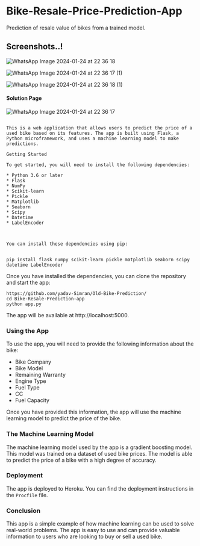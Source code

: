 # Bike-Resale-Price-Prediction-App
Prediction of resale value of bikes from a trained model.
## Screenshots..!

![WhatsApp Image 2024-01-24 at 22 36 18](https://github.com/yadav-Simran/Old-Bike-Prediction/assets/123407453/9f3b75e7-30b4-4159-a5ce-7aa73d838f34)

![WhatsApp Image 2024-01-24 at 22 36 17 (1)](https://github.com/yadav-Simran/Old-Bike-Prediction/assets/123407453/e909e601-bd32-4314-8e49-062fb7c2f96f)

![WhatsApp Image 2024-01-24 at 22 36 18 (1)](https://github.com/yadav-Simran/Old-Bike-Prediction/assets/123407453/248091c9-ea84-428e-b52f-b70bd3bf494b)


#### Solution Page
![WhatsApp Image 2024-01-24 at 22 36 17](https://github.com/yadav-Simran/Old-Bike-Prediction/assets/123407453/61a2cbce-623d-43f5-958e-c7f0fdee81dd)


 ```

This is a web application that allows users to predict the price of a used bike based on its features. The app is built using Flask, a Python microframework, and uses a machine learning model to make predictions.

Getting Started

To get started, you will need to install the following dependencies:

* Python 3.6 or later
* Flask
* NumPy
* Scikit-learn
* Pickle
* Matplotlib
* Seaborn
* Scipy
* Datetime
* LabelEncoder



You can install these dependencies using pip:


pip install flask numpy scikit-learn pickle matplotlib seaborn scipy datetime LabelEncoder
```

Once you have installed the dependencies, you can clone the repository and start the app:

```
https://github.com/yadav-Simran/Old-Bike-Prediction/
cd Bike-Resale-Prediction-app
python app.py
```

The app will be available at http://localhost:5000.

### Using the App

To use the app, you will need to provide the following information about the bike:

* Bike Company
* Bike Model
* Remaining Warranty
* Engine Type
* Fuel Type
* CC
* Fuel Capacity

Once you have provided this information, the app will use the machine learning model to predict the price of the bike.

### The Machine Learning Model

The machine learning model used by the app is a gradient boosting model. This model was trained on a dataset of used bike prices. The model is able to predict the price of a bike with a high degree of accuracy.

### Deployment

The app is deployed to Heroku. You can find the deployment instructions in the `Procfile` file.

### Conclusion

This app is a simple example of how machine learning can be used to solve real-world problems. The app is easy to use and can provide valuable information to users who are looking to buy or sell a used bike.
